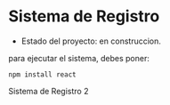 <h1> Sistema de Registro</h1>

- Estado del proyecto: en construccion.

para ejecutar el sistema, debes poner:

```npm install react```

Sistema de Registro 2

